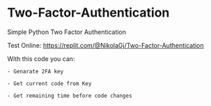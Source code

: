 # Two-Factor-Authentication
Simple Python Two Factor Authentication

Test Online: https://replit.com/@NikolaGj/Two-Factor-Authentication

With this code you can:
    
    - Genarate 2FA key
    
    - Get current code from Key
    
    - Get remaining time before code changes
